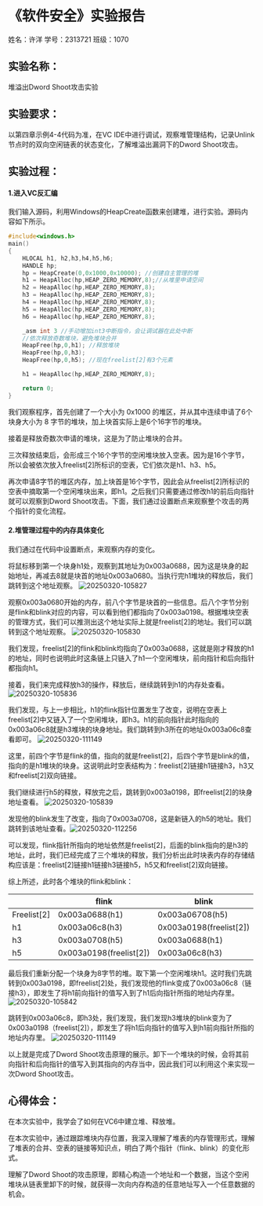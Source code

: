 # 《软件安全》实验报告

姓名：许洋   学号：2313721  班级：1070

## **实验名称：**

堆溢出Dword Shoot攻击实验

##  **实验要求：**

 以第四章示例4-4代码为准，在VC IDE中进行调试，观察堆管理结构，记录Unlink节点时的双向空闲链表的状态变化，了解堆溢出漏洞下的Dword Shoot攻击。

## **实验过程：**

#### 1.进入VC反汇编

 我们输入源码，利用Windows的HeapCreate函数来创建堆，进行实验。源码内容如下所示。

```c++
#include<windows.h>
main()
{
    HLOCAL h1, h2,h3,h4,h5,h6;
    HANDLE hp;
    hp = HeapCreate(0,0x1000,0x10000); //创建自主管理的堆
    h1 = HeapAlloc(hp,HEAP_ZERO_MEMORY,8);//从堆里申请空间
    h2 = HeapAlloc(hp,HEAP_ZERO_MEMORY,8);
    h3 = HeapAlloc(hp,HEAP_ZERO_MEMORY,8);
    h4 = HeapAlloc(hp,HEAP_ZERO_MEMORY,8);
    h5 = HeapAlloc(hp,HEAP_ZERO_MEMORY,8);
    h6 = HeapAlloc(hp,HEAP_ZERO_MEMORY,8);

    _asm int 3 //手动增加int3中断指令，会让调试器在此处中断
    //依次释放奇数堆块，避免堆块合并
    HeapFree(hp,0,h1); //释放堆块
    HeapFree(hp,0,h3); 
    HeapFree(hp,0,h5); //现在freelist[2]有3个元素

    h1 = HeapAlloc(hp,HEAP_ZERO_MEMORY,8); 

    return 0;
}
```

我们观察程序，首先创建了一个大小为 0x1000 的堆区，并从其中连续申请了6个块身大小为 8 字节的堆块，加上块首实际上是6个16字节的堆块。

  接着是释放奇数次申请的堆块，这是为了防止堆块的合并。

  三次释放结束后，会形成三个16个字节的空闲堆块放入空表。因为是16个字节，所以会被依次放入freelist[2]所标识的空表，它们依次是h1、h3、h5。

  再次申请8字节的堆区内存，加上块首是16个字节，因此会从freelist[2]所标识的空表中摘取第一个空闲堆块出来，即h1。之后我们只需要通过修改h1的前后向指针就可以观察到Dword Shoot攻击。下面，我们通过设置断点来观察整个攻击的两个指针的变化流程。

####  2.堆管理过程中的内存具体变化

 我们通过在代码中设置断点，来观察内存的变化。

  将鼠标移到第一个块身h1处，观察到其地址为0x003a0688，因为这是块身的起始地址，再减去8就是块首的地址0x003a0680。当执行完h1堆块的释放后，我们跳转到这个地址观察。 ![20250320-105827](D:\许洋计算机科学与技术\软件安全\作业\实验3\20250320-105827.jpg)

 观察0x003a0680开始的内存，前八个字节是块首的一些信息。后八个字节分别是flink和blink对应的内容，可以看到他们都指向了0x003a0198。根据堆块空表的管理方式，我们可以推测出这个地址实际上就是freelist[2]的地址。我们可以跳转到这个地址观察。 ![20250320-105830](D:\许洋计算机科学与技术\软件安全\作业\实验3\20250320-105830.jpg)

 我们发现，freelist[2]的flink和blink均指向了0x003a0688，这就是刚才释放的h1的地址，同时也说明此时这条链上只链入了h1一个空闲堆块，前向指针和后向指针都指向h1。

  接着，我们来完成释放h3的操作，释放后，继续跳转到h1的内存处查看。![20250320-105836](D:\许洋计算机科学与技术\软件安全\作业\实验3\20250320-105836.jpg)

 我们发现，与上一步相比，h1的flink指针位置发生了改变，说明在空表上freelist[2]中又链入了一个空闲堆块，即h3。h1的前向指针此时指向的0x003a06c8就是h3堆块的块身地址。我们跳转到h3所在的地址0x003a06c8查看即可。 ![20250320-111149](D:\许洋计算机科学与技术\软件安全\作业\实验3\20250320-111149.jpg)

 这里，前四个字节是flink的值，指向的就是freelist[2]，后四个字节是blink的值，指向的是h1堆块的块身。这说明此时空表结构为：freelist[2]链接h1链接h3，h3又和freelist[2]双向链接。

  我们继续进行h5的释放，释放完之后，跳转到0x003a0198，即freelist[2]的块身地址查看。 ![20250320-105839](D:\许洋计算机科学与技术\软件安全\作业\实验3\20250320-105839.jpg)

  发现他的blink发生了改变，指向了0x003a0708，这是新链入的h5的地址。我们跳转到该地址查看。![20250320-112256](D:\许洋计算机科学与技术\软件安全\作业\实验3\20250320-112256.jpg)

 可以发现，flink指针所指向的地址依然是freelist[2]，后面的blink指向的是h3的地址，此时，我们已经完成了三个堆块的释放，我们分析出此时块表内存的存储结构应该是：freelist[2]链接h1链接h3链接h5，h5又和freelist[2]双向链接。

 综上所述，此时各个堆块的flink和blink：

|             | flink                   | blink                   |
| ----------- | ----------------------- | ----------------------- |
| Freelist[2] | 0x003a0688(h1)          | 0x003a06708(h5)         |
| h1          | 0x003a06c8(h3)          | 0x003a0198(freelist[2]) |
| h3          | 0x003a0708(h5)          | 0x003a0688(h1)          |
| h5          | 0x003a0198(freelist[2]) | 0x003a06c8(h3)          |

 最后我们重新分配一个块身为8字节的堆。取下第一个空闲堆块h1。这时我们先跳转到0x003a0198，即freelist[2]处，我们发现他的flink变成了0x003a06c8（链接h3），即发生了将h1前向指针的值写入到了h1后向指针所指的地址内存里。 ![20250320-105842](D:\许洋计算机科学与技术\软件安全\作业\实验3\20250320-105842.jpg)

 跳转到0x003a06c8，即h3处，我们发现，我们发现h3堆块的blink变为了0x003a0198（freelist[2]），即发生了将h1后向指针的值写入到h1前向指针所指的地址内存里。 ![20250320-111149](D:\许洋计算机科学与技术\软件安全\作业\实验3\20250320-111149.jpg)

 以上就是完成了Dword Shoot攻击原理的展示。卸下一个堆块的时候，会将其前向指针和后向指针的值写入到其指向的内存当中，因此我们可以利用这个来实现一次Dword Shoot攻击。

## **心得体会：**

在本次实验中，我学会了如何在VC6中建立堆、释放堆。

 在本次实验中，通过跟踪堆块内存位置，我深入理解了堆表的内存管理形式，理解了堆表的合并、空表的链接等知识点，明白了两个指针（flink、blink）的变化形式。

 理解了Dword Shoot的攻击原理，即精心构造一个地址和一个数据，当这个空闲堆块从链表里卸下的时候，就获得一次向内存构造的任意地址写入一个任意数据的机会。